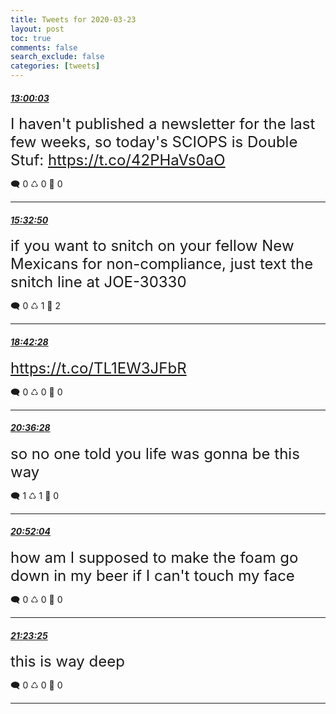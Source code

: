 ```yaml
---
title: Tweets for 2020-03-23
layout: post
toc: true
comments: false
search_exclude: false
categories: [tweets]
---
```



#### <a href = "https://twitter.com/deepfates/status/1242164221057454086">*13:00:03*</a>

<font size="5">I haven't published a newsletter for the last few weeks, so today's SCIOPS is Double Stuf:   https://t.co/42PHaVs0aO</font>



🗨️ 0 ♺ 0 🤍  0   

---
    
#### <a href = "https://twitter.com/deepfates/status/1242202671248883712">*15:32:50*</a>

<font size="5">if you want to snitch on your fellow New Mexicans for non-compliance, just text the snitch line at JOE-30330</font>



🗨️ 0 ♺ 1 🤍  2   

---
    
#### <a href = "https://twitter.com/deepfates/status/1242250392731181056">*18:42:28*</a>

<font size="5"> https://t.co/TL1EW3JFbR</font>



🗨️ 0 ♺ 0 🤍  0   

---
    
#### <a href = "https://twitter.com/deepfates/status/1242279084513562624">*20:36:28*</a>

<font size="5">so no one told you life was gonna be this way</font>



🗨️ 1 ♺ 1 🤍  0   

---
    
#### <a href = "https://twitter.com/deepfates/status/1242283008607924225">*20:52:04*</a>

<font size="5">how am I supposed to make the foam go down in my beer if I can't touch my face</font>



🗨️ 0 ♺ 0 🤍  0   

---
    
#### <a href = "https://twitter.com/deepfates/status/1242290900304154626">*21:23:25*</a>

<font size="5">this is way deep</font>



🗨️ 0 ♺ 0 🤍  0   

---
    
            
